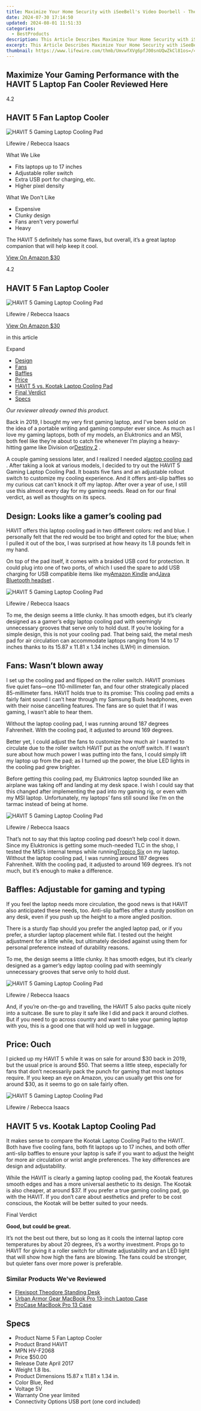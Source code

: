 ```yaml
---
title: Maximize Your Home Security with iSeeBell's Video Doorbell - The Best Sub $50 Options Reviewed!
date: 2024-07-30 17:14:50
updated: 2024-08-01 11:51:33
categories:
  - BestProducts
description: This Article Describes Maximize Your Home Security with iSeeBell's Video Doorbell - The Best Sub $50 Options Reviewed!
excerpt: This Article Describes Maximize Your Home Security with iSeeBell's Video Doorbell - The Best Sub $50 Options Reviewed!
thumbnail: https://www.lifewire.com/thmb/UmvwfXVg6pfJ00snUQwZkCl81os=/400x300/filters:no_upscale():max_bytes(150000):strip_icc():format(webp)/_hero_SQ_IseeBell-Video-Doorbell-1-b3d4d329006348deb4e33021acd15b7d.jpg
---
```


## Maximize Your Gaming Performance with the HAVIT 5 Laptop Fan Cooler Reviewed Here

4.2

## HAVIT 5 Fan Laptop Cooler

![HAVIT 5 Gaming Laptop Cooling Pad](https://www.lifewire.com/thmb/lHpakj_-R5zye9_XJAQQsTYjpb0=/1000x1000/filters:no_upscale():max_bytes(150000):strip_icc():format(webp)/HAVIT_5_Laptop_Pad_HeroSquare-e793f085fe42447396899e6edb8c57b0.jpg)

Lifewire / Rebecca Isaacs

 What We Like

* Fits laptops up to 17 inches
* Adjustable roller switch
* Extra USB port for charging, etc.
* Higher pixel density

 What We Don't Like

* Expensive
* Clunky design
* Fans aren't very powerful
* Heavy

 The HAVIT 5 definitely has some flaws, but overall, it’s a great laptop companion that will help keep it cool.

[View On Amazon $30](https://www.amazon.com/dp/B0713PHFRW/?tag=lifewire-onsite-prod-20&ascsubtag=5193438%7Cnd13615e1c9e546a090a2f2a2949c313a15%7CB0713PHFRW)

4.2

## HAVIT 5 Fan Laptop Cooler

![HAVIT 5 Gaming Laptop Cooling Pad](https://www.lifewire.com/thmb/Oc__n9cXABeKwLweBvavtYWeE9M=/450x450/filters:no_upscale():max_bytes(150000):strip_icc():format(webp)/HAVIT_5_Laptop_Pad_HeroSquare-e793f085fe42447396899e6edb8c57b0.jpg)

Lifewire / Rebecca Isaacs

[View On Amazon $30](https://www.amazon.com/dp/B0713PHFRW/?tag=lifewire-onsite-prod-20&ascsubtag=5193438%7Cnd13615e1c9e546a090a2f2a2949c313a15%7CB0713PHFRW)

 in this article

 Expand

* [Design](https://www.lifewire.com/#toc-design-looks-like-a-gamers-cooling-pad)
* [Fans](https://www.lifewire.com/#toc-fans-wasnt-blown-away)
* [Baffles](https://www.lifewire.com/#toc-baffles-adjustable-for-gaming-and-typing)
* [Price](https://www.lifewire.com/#toc-price-ouch)
* [HAVIT 5 vs. Kootak Laptop Cooling Pad](https://www.lifewire.com/#toc-havit-5-vs-kootak-laptop-cooling-pad)
* [Final Verdict](https://www.lifewire.com/#toc-final-verdict)
* [Specs](https://www.lifewire.com/#toc-full-spec)

_Our reviewer already owned this product._

 Back in 2019, I bought my very first gaming laptop, and I’ve been sold on the idea of a portable writing and gaming computer ever since. As much as I love my gaming laptops, both of my models, an Eluktronics and an MSI, both feel like they’re about to catch fire whenever I’m playing a heavy-hitting game like Division or[Destiny 2](https://www.lifewire.com/destiny-2-4158011) .

 A couple gaming sessions later, and I realized I needed a[laptop cooling pad](https://www.lifewire.com/best-laptop-cooling-pads-4149823) . After taking a look at various models, I decided to try out the HAVIT 5 Gaming Laptop Cooling Pad. It boasts five fans and an adjustable rollout switch to customize my cooling experience. And it offers anti-slip baffles so my curious cat can't knock it off my laptop. After over a year of use, I still use this almost every day for my gaming needs. Read on for our final verdict, as well as thoughts on its specs.

## Design: Looks like a gamer’s cooling pad

 HAVIT offers this laptop cooling pad in two different colors: red and blue. I personally felt that the red would be too bright and opted for the blue; when I pulled it out of the box, I was surprised at how heavy its 1.8 pounds felt in my hand.

 On top of the pad itself, it comes with a braided USB cord for protection. It could plug into one of two ports, of which I used the spare to add USB charging for USB compatible items like my[Amazon Kindle](https://www.lifewire.com/amazon-kindle-2019-review-4688850) and[Java Bluetooth headset](https://www.lifewire.com/jabra-talk-45-review-5070286) .

![HAVIT 5 Gaming Laptop Cooling Pad](https://www.lifewire.com/thmb/J6RTKS-ZdzNqPyF_Tm9lloOF1iM=/1500x0/filters:no_upscale():max_bytes(150000):strip_icc():format(webp)/HAVIT_5_Laptop_Pad_04-5a7071fefb884ba19eb68638fdbf1b2b.jpg)

Lifewire / Rebecca Isaacs

 To me, the design seems a little clunky. It has smooth edges, but it’s clearly designed as a gamer’s edgy laptop cooling pad with seemingly unnecessary grooves that serve only to hold dust. If you’re looking for a simple design, this is not your cooling pad. That being said, the metal mesh pad for air circulation can accommodate laptops ranging from 14 to 17 inches thanks to its 15.87 x 11.81 x 1.34 inches (LWH) in dimension.

## Fans: Wasn’t blown away

 I set up the cooling pad and flipped on the roller switch. HAVIT promises five quiet fans—one 110-millimeter fan, and four other strategically placed 85-millimeter fans. HAVIT holds true to its promise: This cooling pad emits a fairly faint sound I can’t hear through my Samsung Buds headphones, even with their noise cancelling features. The fans are so quiet that if I was gaming, I wasn’t able to hear them.

 Without the laptop cooling pad, I was running around 187 degrees Fahrenheit. With the cooling pad, it adjusted to around 169 degrees.

 Better yet, I could adjust the fans to customize how much air I wanted to circulate due to the roller switch HAVIT put as the on/off switch. If I wasn’t sure about how much power I was putting into the fans, I could simply lift my laptop up from the pad; as I turned up the power, the blue LED lights in the cooling pad grew brighter.

 Before getting this cooling pad, my Eluktronics laptop sounded like an airplane was taking off and landing at my desk space. I wish I could say that this changed after implementing the pad into my gaming rig, or even with my MSI laptop. Unfortunately, my laptops’ fans still sound like I’m on the tarmac instead of being at home.

![HAVIT 5 Gaming Laptop Cooling Pad](https://www.lifewire.com/thmb/l2nDOOm1dGSmniJBqJPn708DnK8=/1500x0/filters:no_upscale():max_bytes(150000):strip_icc():format(webp)/HAVIT_5_Laptop_Pad_03-71babed64c14425184604e4825680aac.jpg)

Lifewire / Rebecca Isaacs

 That’s not to say that this laptop cooling pad doesn’t help cool it down. Since my Eluktronics is getting some much-needed TLC in the shop, I tested the MSI’s internal temps while running[Tropico Six](https://www.lifewire.com/tropico-6-review-5077604) on my laptop. Without the laptop cooling pad, I was running around 187 degrees Fahrenheit. With the cooling pad, it adjusted to around 169 degrees. It’s not much, but it’s enough to make a difference.

## Baffles: Adjustable for gaming and typing

 If you feel the laptop needs more circulation, the good news is that HAVIT also anticipated these needs, too. Anti-slip baffles offer a sturdy position on any desk, even if you push up the height to a more angled position.

 There is a sturdy flap should you prefer the angled laptop pad, or if you prefer, a sturdier laptop placement while flat. I tested out the height adjustment for a little while, but ultimately decided against using them for personal preference instead of durability reasons.

 To me, the design seems a little clunky. It has smooth edges, but it’s clearly designed as a gamer’s edgy laptop cooling pad with seemingly unnecessary grooves that serve only to hold dust.

![HAVIT 5 Gaming Laptop Cooling Pad](https://www.lifewire.com/thmb/hXjExslBR5KBA1RSMPFlkkvF1uQ=/1500x0/filters:no_upscale():max_bytes(150000):strip_icc():format(webp)/HAVIT_5_Laptop_Pad_02-f065f40118184391b6f1ba1bffa763bd.jpg)

Lifewire / Rebecca Isaacs

 And, if you’re on-the-go and travelling, the HAVIT 5 also packs quite nicely into a suitcase. Be sure to play it safe like I did and pack it around clothes. But if you need to go across country and want to take your gaming laptop with you, this is a good one that will hold up well in luggage.

## Price: Ouch

 I picked up my HAVIT 5 while it was on sale for around $30 back in 2019, but the usual price is around $50\. That seems a little steep, especially for fans that don’t necessarily pack the punch for gaming that most laptops require. If you keep an eye on Amazon, you can usually get this one for around $30, as it seems to go on sale fairly often.

![HAVIT 5 Gaming Laptop Cooling Pad](https://www.lifewire.com/thmb/lItC7F6Ja8RbBfTaNXh5l9ufFqY=/1500x0/filters:no_upscale():max_bytes(150000):strip_icc():format(webp)/HAVIT_5_Laptop_Pad_05-07577b69f7d04de5a7904e798681ba02-6b3615a38d584594b89077eaf51228b2.jpg)

Lifewire / Rebecca Isaacs

## HAVIT 5 vs. Kootak Laptop Cooling Pad

 It makes sense to compare the Kootak Laptop Cooling Pad to the HAVIT. Both have five cooling fans, both fit laptops up to 17 inches, and both offer anti-slip baffles to ensure your laptop is safe if you want to adjust the height for more air circulation or wrist angle preferences. The key differences are design and adjustability.

 While the HAVIT is clearly a gaming laptop cooling pad, the Kootak features smooth edges and has a more universal aesthetic to its design. The Kootak is also cheaper, at around $37\. If you prefer a true gaming cooling pad, go with the HAVIT. If you don’t care about aesthetics and prefer to be cost conscious, the Kootak will be better suited to your needs.

 Final Verdict

**Good, but could be great.**

 It’s not the best out there, but so long as it cools the internal laptop core temperatures by about 20 degrees, it’s a worthy investment. Props go to HAVIT for giving it a roller switch for ultimate adjustability and an LED light that will show how high the fans are blowing. The fans could be stronger, but quieter fans over more power is preferable.

### Similar Products We've Reviewed

* [Flexispot Theodore Standing Desk](https://www.lifewire.com/flexispot-theodore-standing-desk-review-5183806)
* [Urban Armor Gear MacBook Pro 13-inch Laptop Case](https://www.lifewire.com/urban-armor-gear-macbook-pro-case-review-4689954)
* [ProCase MacBook Pro 13 Case](https://www.lifewire.com/procase-macbook-pro-13-case-review-4689945)

## Specs

* Product Name  5 Fan Laptop Cooler
* Product Brand  HAVIT
* MPN  HV-F2068
* Price  $50.00
* Release Date  April 2017
* Weight  1.8 lbs.
* Product Dimensions  15.87 x 11.81 x 1.34 in.
* Color  Blue, Red
* Voltage  5V
* Warranty  One year limited
* Connectivity Options  USB port (one cord included)


<ins class="adsbygoogle"
     style="display:block"
     data-ad-format="autorelaxed"
     data-ad-client="ca-pub-7571918770474297"
     data-ad-slot="1223367746"></ins>



<ins class="adsbygoogle"
     style="display:block"
     data-ad-client="ca-pub-7571918770474297"
     data-ad-slot="8358498916"
     data-ad-format="auto"
     data-full-width-responsive="true"></ins>
